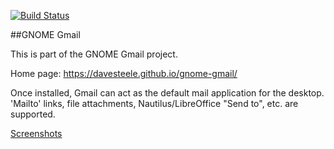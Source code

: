 
[![Build Status](https://travis-ci.org/davesteele/gnome-gmail.svg?branch=master)](https://travis-ci.org/davesteele/gnome-gmail)

##GNOME Gmail

This is part of the GNOME Gmail project.

Home page: https://davesteele.github.io/gnome-gmail/

Once installed, Gmail can act as the default mail application for the desktop.
'Mailto' links, file attachments, Nautilus/LibreOffice "Send to", etc. are
supported.

[Screenshots](https://davesteele.github.io/gnome-gmail/screenshots.html)
